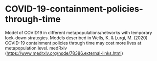 # COVID-19-containment-policies-through-time
Model of COVID19 in different metapopulations/networks with temporary lock-down strategies.
Models described in Wells, K. & Lurgi, M. (2020) COVID-19 containment policies through time may cost more lives at metapopulation level. medRxiv (https://www.medrxiv.org/node/78386.external-links.html)

